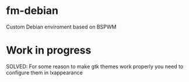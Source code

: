 # fm-debian
Custom Debian enviroment based on BSPWM

# Work in progress

SOLVED: For some reason to make gtk themes work properly you need to configure them in lxappearance
